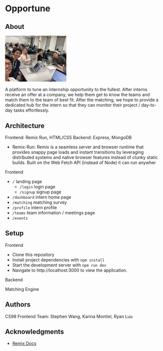 # Opportune

## About
 
<img src="team.jpeg" alt="team" width="200"/>

A platform to tune an internship opportunity to the fullest. After interns receive an offer at a company, we help them get to know the teams and match them to the team of best fit.
After the matching, we hope to provide a dedicated hub for the intern so that they can monitor their project / day-to-day tasks effortlessly.

## Architecture
Frontend: Remix Run, HTML/CSS
Backend: Express, MongoDB
- Remix-Run: Remix is a seamless server and browser runtime that provides snappy page loads and instant transitions by leveraging distributed systems and native browser features instead of clunky static builds. Built on the Web Fetch API (instead of Node) it can run anywher

Frontend
* `/` landing page
    * `/login` login page
    * `/signup` signup page
* `/dashboard` intern home page
* `/matching` matching survey
* `/profile` intern profile
* `/teams` team information / meetings page
* `/events`

## Setup
Frontend
- Clone this repository
- Install project dependencies with `npm install`
- Start the development server with `npm run dev`
- Navigate to http://localhost:3000 to view the application.

Backend

Matching Engine


## Authors
CS98 Frontend Team: Stephen Wang, Karina Montiel, Ryan Luu


## Acknowledgments
- [Remix Docs](https://remix.run/docs)
